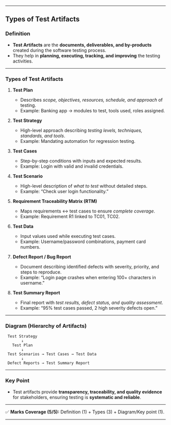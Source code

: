 
---

## **Types of Test Artifacts**

### **Definition**

* **Test Artifacts** are the **documents, deliverables, and by-products** created during the software testing process.
* They help in **planning, executing, tracking, and improving** the testing activities.

---

### **Types of Test Artifacts**

1. **Test Plan**

   * Describes *scope, objectives, resources, schedule, and approach* of testing.
   * Example: Banking app → modules to test, tools used, roles assigned.

2. **Test Strategy**

   * High-level approach describing *testing levels, techniques, standards, and tools*.
   * Example: Mandating automation for regression testing.

3. **Test Cases**

   * Step-by-step conditions with inputs and expected results.
   * Example: Login with valid and invalid credentials.

4. **Test Scenario**

   * High-level description of *what to test* without detailed steps.
   * Example: “Check user login functionality.”

5. **Requirement Traceability Matrix (RTM)**

   * Maps requirements ↔ test cases to ensure *complete coverage*.
   * Example: Requirement R1 linked to TC01, TC02.

6. **Test Data**

   * Input values used while executing test cases.
   * Example: Username/password combinations, payment card numbers.

7. **Defect Report / Bug Report**

   * Document describing identified defects with severity, priority, and steps to reproduce.
   * Example: “Login page crashes when entering 100+ characters in username.”

8. **Test Summary Report**

   * Final report with *test results, defect status, and quality assessment*.
   * Example: “95% test cases passed, 2 high severity defects open.”

---

### **Diagram (Hierarchy of Artifacts)**

```
 Test Strategy
       ↓
   Test Plan
       ↓
 Test Scenarios → Test Cases → Test Data
       ↓
 Defect Reports → Test Summary Report
```

---

### **Key Point**

* Test artifacts provide **transparency, traceability, and quality evidence** for stakeholders, ensuring testing is **systematic and reliable**.

---

✅ **Marks Coverage (5/5):** Definition (1) + Types (3) + Diagram/Key point (1).

---
